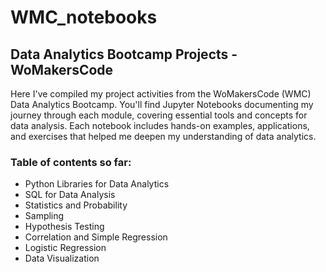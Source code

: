 # WMC_notebooks

## Data Analytics Bootcamp Projects - WoMakersCode

Here I've compiled my project activities from the WoMakersCode (WMC) Data Analytics Bootcamp. 
You'll find Jupyter Notebooks documenting my journey through each module, covering essential tools and concepts for data analysis. 
Each notebook includes hands-on examples, applications, and exercises that helped me deepen my understanding of data analytics.

### Table of contents so far: 
- Python Libraries for Data Analytics
- SQL for Data Analysis
- Statistics and Probability
- Sampling
- Hypothesis Testing
- Correlation and Simple Regression
- Logistic Regression
- Data Visualization
